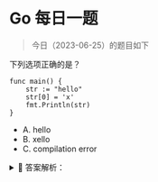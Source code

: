 # Go 每日一题

> 今日（2023-06-25）的题目如下

下列选项正确的是？

```golang
func main() {
	str := "hello"
	str[0] = 'x'
	fmt.Println(str)
}
```

- A. hello
- B. xello
- C. compilation error

<details>
<summary style="cursor: pointer">🔑 答案解析：</summary>
<div>

参考代码及解析：C。

知识点：Go 语言中的字符串是只读的。

</div>
</details>
